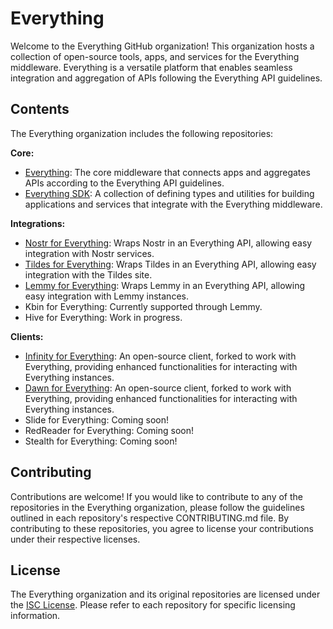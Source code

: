 # Everything

Welcome to the Everything GitHub organization! This organization hosts a collection of open-source tools, apps, and services for the Everything middleware. Everything is a versatile platform that enables seamless integration and aggregation of APIs following the Everything API guidelines.

## Contents

The Everything organization includes the following repositories:

**Core:**
- [Everything](https://github.com/everything-gripe/everything): The core middleware that connects apps and aggregates APIs according to the Everything API guidelines.
- [Everything SDK](https://github.com/everything-gripe/everything-sdk): A collection of defining types and utilities for building applications and services that integrate with the Everything middleware.
  
**Integrations:**
- [Nostr for Everything](https://github.com/everything-gripe/nostr-for-everything): Wraps Nostr in an Everything API, allowing easy integration with Nostr services.
- [Tildes for Everything](https://github.com/everything-gripe/tildes-for-everything): Wraps Tildes in an Everything API, allowing easy integration with the Tildes site.
- [Lemmy for Everything](https://github.com/everything-gripe/lemmy-for-everything): Wraps Lemmy in an Everything API, allowing easy integration with Lemmy instances.
- Kbin for Everything: Currently supported through Lemmy.
- Hive for Everything: Work in progress.

**Clients:**
- [Infinity for Everything](https://github.com/everything-gripe/Infinity-for-Everything): An open-source client, forked to work with Everything, providing enhanced functionalities for interacting with Everything instances.
- [Dawn for Everything](https://github.com/everything-gripe/Dawn-for-Everything): An open-source client, forked to work with Everything, providing enhanced functionalities for interacting with Everything instances.
- Slide for Everything: Coming soon!
- RedReader for Everything: Coming soon!
- Stealth for Everything: Coming soon!

## Contributing

Contributions are welcome! If you would like to contribute to any of the repositories in the Everything organization, please follow the guidelines outlined in each repository's respective CONTRIBUTING.md file. By contributing to these repositories, you agree to license your contributions under their respective licenses.

## License

The Everything organization and its original repositories are licensed under the [ISC License](https://github.com/everything-gripe/everything.gripe/blob/main/LICENSE). Please refer to each repository for specific licensing information.
